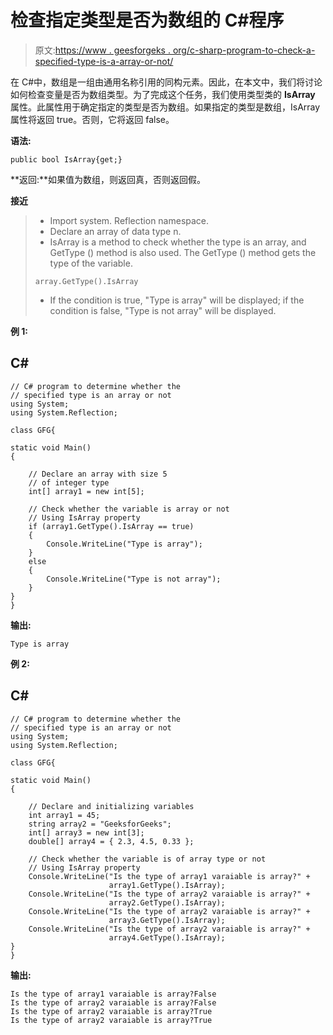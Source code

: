 # 检查指定类型是否为数组的 C#程序

> 原文:[https://www . geesforgeks . org/c-sharp-program-to-check-a-specified-type-is-a-array-or-not/](https://www.geeksforgeeks.org/c-sharp-program-to-check-a-specified-type-is-an-array-or-not/)

在 C#中，数组是一组由通用名称引用的同构元素。因此，在本文中，我们将讨论如何检查变量是否为数组类型。为了完成这个任务，我们使用类型类的 **IsArray** 属性。此属性用于确定指定的类型是否为数组。如果指定的类型是数组，IsArray 属性将返回 true。否则，它将返回 false。

**语法:**

```
public bool IsArray{get;}
```

**返回:**如果值为数组，则返回真，否则返回假。

**接近**

> *   Import system. Reflection namespace.
> *   Declare an array of data type n.
> *   IsArray is a method to check whether the type is an array, and GetType () method is also used. The GetType () method gets the type of the variable.
> 
> ```
> array.GetType().IsArray
> ```
> 
> *   If the condition is true, "Type is array" will be displayed; if the condition is false, "Type is not array" will be displayed.

**例 1:**

## C#

```
// C# program to determine whether the
// specified type is an array or not
using System;
using System.Reflection;

class GFG{

static void Main()
{

    // Declare an array with size 5
    // of integer type
    int[] array1 = new int[5];

    // Check whether the variable is array or not
    // Using IsArray property
    if (array1.GetType().IsArray == true)
    {
        Console.WriteLine("Type is array");
    }
    else
    {
        Console.WriteLine("Type is not array");
    }
}
}
```

**输出:**

```
Type is array
```

**例 2:**

## C#

```
// C# program to determine whether the
// specified type is an array or not
using System;
using System.Reflection;

class GFG{

static void Main()
{

    // Declare and initializing variables
    int array1 = 45;
    string array2 = "GeeksforGeeks";
    int[] array3 = new int[3];
    double[] array4 = { 2.3, 4.5, 0.33 };

    // Check whether the variable is of array type or not
    // Using IsArray property
    Console.WriteLine("Is the type of array1 varaiable is array?" +
                      array1.GetType().IsArray);
    Console.WriteLine("Is the type of array2 varaiable is array?" +
                      array2.GetType().IsArray);
    Console.WriteLine("Is the type of array2 varaiable is array?" +
                      array3.GetType().IsArray);
    Console.WriteLine("Is the type of array2 varaiable is array?" +
                      array4.GetType().IsArray);
}
}
```

**输出:**

```
Is the type of array1 varaiable is array?False
Is the type of array2 varaiable is array?False
Is the type of array2 varaiable is array?True
Is the type of array2 varaiable is array?True
```
